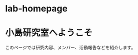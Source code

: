 # lab-homepage
<!DOCTYPE html>
<html lang="ja">
<head>
  <meta charset="UTF-8">
</head>
<body>
  <h1>小島研究室へようこそ</h1>
  <p>このページでは研究内容、メンバー、活動報告などを紹介します。</p>
</body>
</html>
